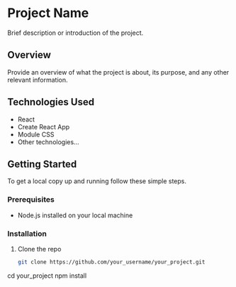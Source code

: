 # Project Name

Brief description or introduction of the project.

## Overview

Provide an overview of what the project is about, its purpose, and any other relevant information.

## Technologies Used

- React
- Create React App
- Module CSS
- Other technologies...

## Getting Started

To get a local copy up and running follow these simple steps.

### Prerequisites

- Node.js installed on your local machine

### Installation

1. Clone the repo
   ```sh
   git clone https://github.com/your_username/your_project.git
cd your_project
npm install 